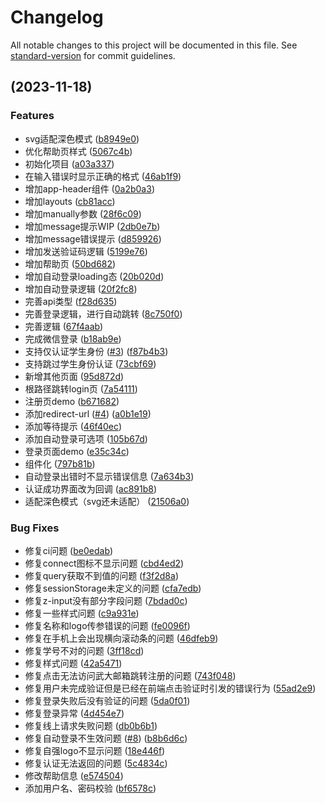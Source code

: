 # Changelog

All notable changes to this project will be documented in this file. See [standard-version](https://github.com/conventional-changelog/standard-version) for commit guidelines.

##  (2023-11-18)


### Features

* svg适配深色模式 ([b8949e0](https://github.com/ZiqiangStudio/zq_auth_frontend/commit/b8949e069906243831504d68cb7398fd3bc86c74))
* 优化帮助页样式 ([5067c4b](https://github.com/ZiqiangStudio/zq_auth_frontend/commit/5067c4b7eb1d9aaa5e99b35e127000500fffb2c8))
* 初始化项目 ([a03a337](https://github.com/ZiqiangStudio/zq_auth_frontend/commit/a03a337c544154ccc7b180d63bc944a21981a6f6))
* 在输入错误时显示正确的格式 ([46ab1f9](https://github.com/ZiqiangStudio/zq_auth_frontend/commit/46ab1f9cc8c72a67c3a9c7b3c3f13e0bca658aed))
* 增加app-header组件 ([0a2b0a3](https://github.com/ZiqiangStudio/zq_auth_frontend/commit/0a2b0a380479791b663d5092cb6686b8ddc943c7))
* 增加layouts ([cb81acc](https://github.com/ZiqiangStudio/zq_auth_frontend/commit/cb81acc665fcb3fb4ed8e0386f8b9587e3dfcb12))
* 增加manually参数 ([28f6c09](https://github.com/ZiqiangStudio/zq_auth_frontend/commit/28f6c09123c1a8419755c00c9f10b2ae92680593))
* 增加message提示WIP ([2db0e7b](https://github.com/ZiqiangStudio/zq_auth_frontend/commit/2db0e7bb18d282298d397ed7bca2c88ad82289b4))
* 增加message错误提示 ([d859926](https://github.com/ZiqiangStudio/zq_auth_frontend/commit/d859926e44f1809b23c3ec027867b07775dff8c9))
* 增加发送验证码逻辑 ([5199e76](https://github.com/ZiqiangStudio/zq_auth_frontend/commit/5199e76bdb7cf23b16097ca2df4a9e5ce48acb17))
* 增加帮助页 ([50bd682](https://github.com/ZiqiangStudio/zq_auth_frontend/commit/50bd682ec4aec1f66dabcdfe7ba56a8850de7f45))
* 增加自动登录loading态 ([20b020d](https://github.com/ZiqiangStudio/zq_auth_frontend/commit/20b020d3f3ea2b66352e7aca9387867c3c804c61))
* 增加自动登录逻辑 ([20f2fc8](https://github.com/ZiqiangStudio/zq_auth_frontend/commit/20f2fc88602a670798ec19209610c947522a8af8))
* 完善api类型 ([f28d635](https://github.com/ZiqiangStudio/zq_auth_frontend/commit/f28d635853e60e825cb2db97eca119d4c9aab23c))
* 完善登录逻辑，进行自动跳转 ([8c750f0](https://github.com/ZiqiangStudio/zq_auth_frontend/commit/8c750f082075c54670f285c7aa5a23a6a5a6d473))
* 完善逻辑 ([67f4aab](https://github.com/ZiqiangStudio/zq_auth_frontend/commit/67f4aab281cbdba11f507881268514940ba38290))
* 完成微信登录 ([b18ab9e](https://github.com/ZiqiangStudio/zq_auth_frontend/commit/b18ab9ed2e9adba9e9bb42cbf2802cf239603c71))
* 支持仅认证学生身份 ([#3](https://github.com/ZiqiangStudio/zq_auth_frontend/issues/3)) ([f87b4b3](https://github.com/ZiqiangStudio/zq_auth_frontend/commit/f87b4b35844085baf0b6abdc1511e242c95047cc))
* 支持跳过学生身份认证 ([73cbf69](https://github.com/ZiqiangStudio/zq_auth_frontend/commit/73cbf6907a94445151cba66667d4ad53e1779255))
* 新增其他页面 ([95d872d](https://github.com/ZiqiangStudio/zq_auth_frontend/commit/95d872df4cbdd148806f54d1f7bb460cd21dcec1))
* 根路径跳转login页 ([7a54111](https://github.com/ZiqiangStudio/zq_auth_frontend/commit/7a54111e6c787a05d242bc5a8d550a8f463f200d))
* 注册页demo ([b671682](https://github.com/ZiqiangStudio/zq_auth_frontend/commit/b671682d6ebc01e4af1a88bd3568bcf7ca64e757))
* 添加redirect-url ([#4](https://github.com/ZiqiangStudio/zq_auth_frontend/issues/4)) ([a0b1e19](https://github.com/ZiqiangStudio/zq_auth_frontend/commit/a0b1e1955e15b5a2291f957ac38630b48ed917f3))
* 添加等待提示 ([46f40ec](https://github.com/ZiqiangStudio/zq_auth_frontend/commit/46f40ec55e30354bdb095b0bf76e13f7aa06d8d8))
* 添加自动登录可选项 ([105b67d](https://github.com/ZiqiangStudio/zq_auth_frontend/commit/105b67d3eecb57ffec7e820a1948b75ef20c67ef))
* 登录页面demo ([e35c34c](https://github.com/ZiqiangStudio/zq_auth_frontend/commit/e35c34c722852cfc6cf97308c0af51f48ac4e504))
* 组件化 ([797b81b](https://github.com/ZiqiangStudio/zq_auth_frontend/commit/797b81b8f257bd4feb9415ac3e44d7576516bc94))
* 自动登录出错时不显示错误信息 ([7a634b3](https://github.com/ZiqiangStudio/zq_auth_frontend/commit/7a634b352d0821ed67d445fb4ac26350f68d32f3))
* 认证成功界面改为回调 ([ac891b8](https://github.com/ZiqiangStudio/zq_auth_frontend/commit/ac891b838ffedf4e9b7c7a17acdd1adbaaeb5694))
* 适配深色模式（svg还未适配） ([21506a0](https://github.com/ZiqiangStudio/zq_auth_frontend/commit/21506a0d9eb6f3fdaf5938581d4bfd773d195ad1))


### Bug Fixes

* 修复ci问题 ([be0edab](https://github.com/ZiqiangStudio/zq_auth_frontend/commit/be0edab64058a455fad2f1a602d0bf61200e445f))
* 修复connect图标不显示问题 ([cbd4ed2](https://github.com/ZiqiangStudio/zq_auth_frontend/commit/cbd4ed257f68d59286962f26e9f099f32656a7d6))
* 修复query获取不到值的问题 ([f3f2d8a](https://github.com/ZiqiangStudio/zq_auth_frontend/commit/f3f2d8a4557fd8722f47f4532cbd1f4c265f2a95))
* 修复sessionStorage未定义的问题 ([cfa7edb](https://github.com/ZiqiangStudio/zq_auth_frontend/commit/cfa7edb0bfefee4ab64e5aca64ee570a380dfc59))
* 修复z-input没有部分字段问题 ([7bdad0c](https://github.com/ZiqiangStudio/zq_auth_frontend/commit/7bdad0c0797cf8e645319a98293e1ee30a98adee))
* 修复一些样式问题 ([c9a931e](https://github.com/ZiqiangStudio/zq_auth_frontend/commit/c9a931e86b1ec660e5627cede4cf2f3174581477))
* 修复名称和logo传参错误的问题 ([fe0096f](https://github.com/ZiqiangStudio/zq_auth_frontend/commit/fe0096ff5e31cc4660fd7c4e692a93a759a780ca))
* 修复在手机上会出现横向滚动条的问题 ([46dfeb9](https://github.com/ZiqiangStudio/zq_auth_frontend/commit/46dfeb9c23ee0526fd534b062c801ef206755bd0))
* 修复学号不对的问题 ([3ff18cd](https://github.com/ZiqiangStudio/zq_auth_frontend/commit/3ff18cddbd3ea6903ffa54d20c2daf47e83d0357))
* 修复样式问题 ([42a5471](https://github.com/ZiqiangStudio/zq_auth_frontend/commit/42a5471f3ec72f46526f5fd35469be9fa8003570))
* 修复点击无法访问武大邮箱跳转注册的问题 ([743f048](https://github.com/ZiqiangStudio/zq_auth_frontend/commit/743f048a4bd0b2ee046f66d0faabf9f2c51c4ce2))
* 修复用户未完成验证但是已经在前端点击验证时引发的错误行为 ([55ad2e9](https://github.com/ZiqiangStudio/zq_auth_frontend/commit/55ad2e9490f7c55da4050499653dde052d6f1d9e))
* 修复登录失败后没有验证的问题 ([5da0f01](https://github.com/ZiqiangStudio/zq_auth_frontend/commit/5da0f01fef8f6cb29634a892684200f27196454c))
* 修复登录异常 ([4d454e7](https://github.com/ZiqiangStudio/zq_auth_frontend/commit/4d454e7e9eff75c382f1d09697dd6a7027a8890f))
* 修复线上请求失败问题 ([db0b6b1](https://github.com/ZiqiangStudio/zq_auth_frontend/commit/db0b6b1695ff822e0399c32fd758ea0330354fb5))
* 修复自动登录不生效问题 ([#8](https://github.com/ZiqiangStudio/zq_auth_frontend/issues/8)) ([b8b6d6c](https://github.com/ZiqiangStudio/zq_auth_frontend/commit/b8b6d6c9d4674ea7e285a82bb030a5ec885f55d0))
* 修复自强logo不显示问题 ([18e446f](https://github.com/ZiqiangStudio/zq_auth_frontend/commit/18e446fd3d948358a4928a0db85809595b9b0cb9))
* 修复认证无法返回的问题 ([5c4834c](https://github.com/ZiqiangStudio/zq_auth_frontend/commit/5c4834cce657f8212bf33abdcebf8beaf1992d8d))
* 修改帮助信息 ([e574504](https://github.com/ZiqiangStudio/zq_auth_frontend/commit/e57450484fe8d5fdd192e0f93c22696ba14088e4))
* 添加用户名、密码校验 ([bf6578c](https://github.com/ZiqiangStudio/zq_auth_frontend/commit/bf6578c336018fecdbd961b4bb7f3aac62c3da3a))
